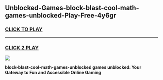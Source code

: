
## Unblocked-Games-block-blast-cool-math-games-unblocked-Play-Free-4y6gr
<h3>
<a href="https://premium76.site?title=block-blast-cool-math-games-unblocked&ref=17A">CLICK TO PLAY</a></h3>
<hr>

<h3>
<a href="https://premium76.site?title=block-blast-cool-math-games-unblocked&ref=17A">CLICK 2 PLAY</a>
  
</h3>

<a href="https://premium76.site?title=block-blast-cool-math-games-unblocked&ref=17A"><img src="https://clearcache.store/games.png"></a>


**block-blast-cool-math-games-unblocked games unblocked: Your Gateway to Fun and Accessible Online Gaming**
